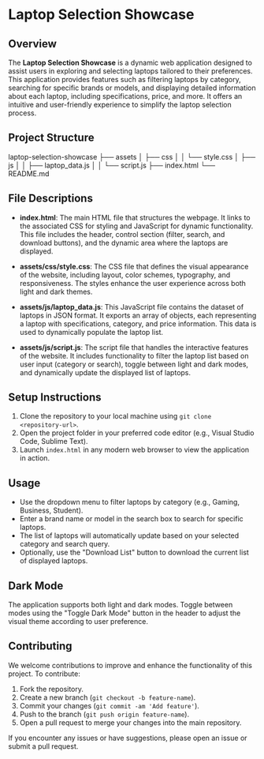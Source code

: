 # Laptop Selection Showcase

## Overview
The **Laptop Selection Showcase** is a dynamic web application designed to assist users in exploring and selecting laptops tailored to their preferences. This application provides features such as filtering laptops by category, searching for specific brands or models, and displaying detailed information about each laptop, including specifications, price, and more. It offers an intuitive and user-friendly experience to simplify the laptop selection process.

## Project Structure
laptop-selection-showcase
├── assets
│ ├── css
│ │ └── style.css
│ ├── js
│ │ ├── laptop_data.js
│ │ └── script.js
├── index.html
└── README.md

## File Descriptions
- **index.html**: The main HTML file that structures the webpage. It links to the associated CSS for styling and JavaScript for dynamic functionality. This file includes the header, control section (filter, search, and download buttons), and the dynamic area where the laptops are displayed.
  
- **assets/css/style.css**: The CSS file that defines the visual appearance of the website, including layout, color schemes, typography, and responsiveness. The styles enhance the user experience across both light and dark themes.

- **assets/js/laptop_data.js**: This JavaScript file contains the dataset of laptops in JSON format. It exports an array of objects, each representing a laptop with specifications, category, and price information. This data is used to dynamically populate the laptop list.

- **assets/js/script.js**: The script file that handles the interactive features of the website. It includes functionality to filter the laptop list based on user input (category or search), toggle between light and dark modes, and dynamically update the displayed list of laptops.

## Setup Instructions
1. Clone the repository to your local machine using `git clone <repository-url>`.
2. Open the project folder in your preferred code editor (e.g., Visual Studio Code, Sublime Text).
3. Launch `index.html` in any modern web browser to view the application in action.

## Usage
- Use the dropdown menu to filter laptops by category (e.g., Gaming, Business, Student).
- Enter a brand name or model in the search box to search for specific laptops.
- The list of laptops will automatically update based on your selected category and search query.
- Optionally, use the "Download List" button to download the current list of displayed laptops.

## Dark Mode
The application supports both light and dark modes. Toggle between modes using the "Toggle Dark Mode" button in the header to adjust the visual theme according to user preference.

## Contributing
We welcome contributions to improve and enhance the functionality of this project. To contribute:
1. Fork the repository.
2. Create a new branch (`git checkout -b feature-name`).
3. Commit your changes (`git commit -am 'Add feature'`).
4. Push to the branch (`git push origin feature-name`).
5. Open a pull request to merge your changes into the main repository.

If you encounter any issues or have suggestions, please open an issue or submit a pull request.